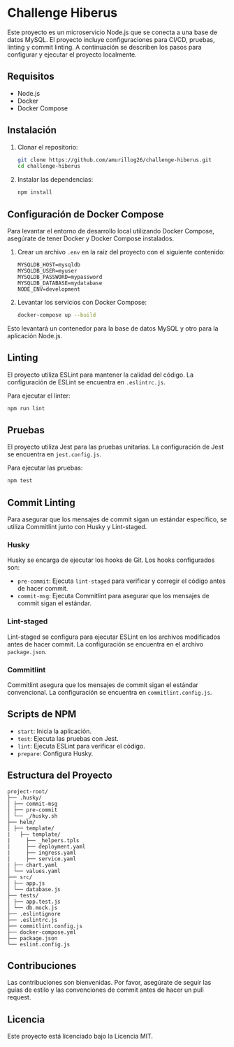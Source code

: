 
# Challenge Hiberus

Este proyecto es un microservicio Node.js que se conecta a una base de datos MySQL. El proyecto incluye configuraciones para CI/CD, pruebas, linting y commit linting. A continuación se describen los pasos para configurar y ejecutar el proyecto localmente.

## Requisitos

- Node.js
- Docker
- Docker Compose

## Instalación

1. Clonar el repositorio:

    ```bash
    git clone https://github.com/amurillog26/challenge-hiberus.git
    cd challenge-hiberus
    ```

2. Instalar las dependencias:

    ```bash
    npm install
    ```

## Configuración de Docker Compose

Para levantar el entorno de desarrollo local utilizando Docker Compose, asegúrate de tener Docker y Docker Compose instalados.

1. Crear un archivo `.env` en la raíz del proyecto con el siguiente contenido:

    ```env
    MYSQLDB_HOST=mysqldb
    MYSQLDB_USER=myuser
    MYSQLDB_PASSWORD=mypassword
    MYSQLDB_DATABASE=mydatabase
    NODE_ENV=development
    ```

2. Levantar los servicios con Docker Compose:

    ```bash
    docker-compose up --build
    ```

Esto levantará un contenedor para la base de datos MySQL y otro para la aplicación Node.js.

## Linting

El proyecto utiliza ESLint para mantener la calidad del código. La configuración de ESLint se encuentra en `.eslintrc.js`.

Para ejecutar el linter:

```bash
npm run lint
```

## Pruebas

El proyecto utiliza Jest para las pruebas unitarias. La configuración de Jest se encuentra en `jest.config.js`.

Para ejecutar las pruebas:

```bash
npm test
```

## Commit Linting

Para asegurar que los mensajes de commit sigan un estándar específico, se utiliza Commitlint junto con Husky y Lint-staged.

### Husky

Husky se encarga de ejecutar los hooks de Git. Los hooks configurados son:

- `pre-commit`: Ejecuta `lint-staged` para verificar y corregir el código antes de hacer commit.
- `commit-msg`: Ejecuta Commitlint para asegurar que los mensajes de commit sigan el estándar.

### Lint-staged

Lint-staged se configura para ejecutar ESLint en los archivos modificados antes de hacer commit. La configuración se encuentra en el archivo `package.json`.

### Commitlint

Commitlint asegura que los mensajes de commit sigan el estándar convencional. La configuración se encuentra en `commitlint.config.js`.

## Scripts de NPM

- `start`: Inicia la aplicación.
- `test`: Ejecuta las pruebas con Jest.
- `lint`: Ejecuta ESLint para verificar el código.
- `prepare`: Configura Husky.

## Estructura del Proyecto

```
project-root/
├── .husky/
│ ├── commit-msg
│ ├── pre-commit
│ └── _/husky.sh
├── helm/
│ ├── template/
|   ├── template/
|     ├── _helpers.tpls
|     ├── deployment.yaml
|     ├── ingress.yaml
|     ├── service.yaml
| ├── chart.yaml
│ └── values.yaml
├── src/
│ ├── app.js
│ └── database.js
├── tests/
│ ├── app.test.js
│ └── db.mock.js
├── .eslintignore
├── .eslintrc.js
├── commitlint.config.js
├── docker-compose.yml
├── package.json
└── eslint.config.js
```

## Contribuciones

Las contribuciones son bienvenidas. Por favor, asegúrate de seguir las guías de estilo y las convenciones de commit antes de hacer un pull request.

## Licencia

Este proyecto está licenciado bajo la Licencia MIT.

